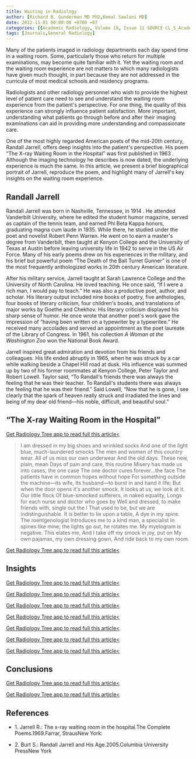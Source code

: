 ```yaml
---
title: Waiting in Radiology
author: [Richard B. Gunderman MD PhD,Komal Sawlani MD]
date: 2012-11-01 00:00:00 +0700 +07
categories: [{Academic Radiology, Volume 19, Issue 11 SOURCE CL_S_AcademicRadiologyVolume19Issue11 1}]
tags: [Journals,General Radiology]
---
```

Many of the patients imaged in radiology departments each day spend time in a waiting room. Some, particularly those who return for multiple examinations, may become quite familiar with it. Yet the waiting room and the waiting room experience are not matters to which many radiologists have given much thought, in part because they are not addressed in the curricula of most medical schools and residency programs.

Radiologists and other radiology personnel who wish to provide the highest level of patient care need to see and understand the waiting room experience from the patient's perspective. For one thing, the quality of this experience can strongly influence patient satisfaction. More important, understanding what patients go through before and after their imaging examinations can aid in providing more understanding and compassionate care.

One of the most highly regarded American poets of the mid-20th century, Randall Jarrell, offers deep insights into the patient's perspective. His poem “The X-ray Waiting Room in the Hospital” was first published in 1963 . Although the imaging technology he describes is now dated, the underlying experience is much the same. In this article, we present a brief biographical portrait of Jarrell, reproduce the poem, and highlight many of Jarrell's key insights on the waiting room experience.

## Randall Jarrell

Randall Jarrell was born in Nashville, Tennessee, in 1914 . He attended Vanderbilt University, where he edited the student humor magazine, served as captain of the tennis team, and earned Phi Beta Kappa honors, graduating magna cum laude in 1935. While there, he studied under the poet and novelist Robert Penn Warren. He went on to earn a master's degree from Vanderbilt, then taught at Kenyon College and the University of Texas at Austin before leaving university life in 1942 to serve in the US Air Force. Many of his early poems drew on his experiences in the military, and his brief but powerful poem “The Death of the Ball Turret Gunner” is one of the most frequently anthologized works in 20th century American literature.

After his military service, Jarrell taught at Sarah Lawrence College and the University of North Carolina. He loved teaching. He once said, “If I were a rich man, I would pay to teach.” He was also a productive poet, author, and scholar. His literary output included nine books of poetry, five anthologies, four books of literary criticism, four children's books, and translations of major works by Goethe and Chekhov. His literary criticism displayed his sharp sense of humor. He once wrote that another poet's work gave the impression of “having been written on a typewriter by a typewritee.” He received many accolades and served an appointment as the poet laureate of the Library of Congress. In 1961, his collection _A Woman at the Washington Zoo_ won the National Book Award.

Jarrell inspired great admiration and devotion from his friends and colleagues. His life ended abruptly in 1965, when he was struck by a car while walking beside a Chapel Hill road at dusk. His influence was summed up by two of his former roommates at Kenyon College, Peter Taylor and Robert Lowell. Taylor said, “To Randall's friends there was always the feeling that he was their teacher. To Randall's students there was always the feeling that he was their friend.” Said Lowell, “Now that he is gone, I see clearly that the spark of heaven really struck and irradiated the lines and being of my dear old friend—his noble, difficult, and beautiful soul.”

## “The X-ray Waiting Room in the Hospital”

[Get Radiology Tree app to read full this article<](https://clinicalpub.com/app)

> I am dressed in my big shoes and wrinkled socks And one of the light blue, much-laundered smocks The men and women of this country wear. All of us miss our own underwear And the old days. These new, plain, mean Days of pain and care, this routine Misery has made us into cases, the one case The one doctor cures forever…the face The patients have in common hopes without hope For something outside the machine—its wife, Its husband—to burst in and hand it life; But when the door opens it's another smock. It looks at us, we look at it. Our little flock Of blue-smocked sufferers, in naked equality, Longs for each nurse and doctor who goes by Well and dressed, to make friends with, single out the I That used to be, but we are indistinguishable. It is better to lie upon a table, A dye in my spine. The roentgenologist Introduces me to a kind man, a specialist In spines like mine; the lights go out, he rotates me. My myelogram is negative. This elates me, And I take off my smock in joy, put on My own pajamas, my own dressing gown, And ride back to my own room.

[Get Radiology Tree app to read full this article<](https://clinicalpub.com/app)

## Insights

[Get Radiology Tree app to read full this article<](https://clinicalpub.com/app)

[Get Radiology Tree app to read full this article<](https://clinicalpub.com/app)

[Get Radiology Tree app to read full this article<](https://clinicalpub.com/app)

[Get Radiology Tree app to read full this article<](https://clinicalpub.com/app)

[Get Radiology Tree app to read full this article<](https://clinicalpub.com/app)

[Get Radiology Tree app to read full this article<](https://clinicalpub.com/app)

[Get Radiology Tree app to read full this article<](https://clinicalpub.com/app)

## Conclusions

[Get Radiology Tree app to read full this article<](https://clinicalpub.com/app)

[Get Radiology Tree app to read full this article<](https://clinicalpub.com/app)

## References

- 1\. Jarrell R.: The x-ray waiting room in the hospital.The Complete Poems.1969.Farrar, StrausNew York:


- 2\. Burt S.: Randall Jarrell and His Age.2005.Columbia University PressNew York
